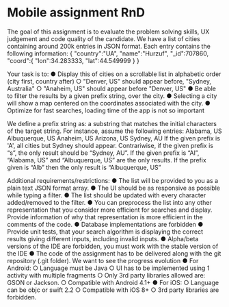 # Mobile assignment RnD

The goal of this assignment is to evaluate the problem solving skills, UX judgement and code quality of the candidate.
We have a list of cities containing around 200k entries in JSON format. Each entry contains the following information:
{
     "country":"UA",
     "name":"Hurzuf",
     "_id":707860,
     "coord":{
           "lon":34.283333,
           "lat":44.549999
     }
}

Your task is to:
  ● Display this of cities on a scrollable list in alphabetic order (city first, country after)
  ○ "Denver, US" should appear before, "Sydney, Australia"
  ○ "Anaheim, US" should appear before "Denver, US"
  ● Be able to filter the results by a given prefix string, over the city.
  ● Selecting a city will show a map centered on the coordinates associated with the city.
  ● Optimize for fast searches, loading time of the app is not so important

We define a prefix string as: a substring that matches the initial characters of the target string. For instance, assume the following entries:
Alabama, US
Albuquerque, US
Anaheim, US Arizona, US Sydney, AU
If the given prefix is 'A', all cities but Sydney should appear. Contrariwise, if the given prefix is “s”, the only result should be “Sydney, AU”.
If the given prefix is “Al”, “Alabama, US” and “Albuquerque, US” are the only results.
If the prefix given is “Alb” then the only result is “Albuquerque, US”

Additional requirements/restrictions:
  ● The list will be provided to you as a plain text JSON format array.
  ● The UI should be as responsive as possible while typing a filter.
  ● The list should be updated with every character added/removed to the filter.
  ● You can preprocess the list into any other representation that you consider more efficient for searches and display. Provide information of why that representation is more efficient
  in the comments of the code.
  ● Database implementations are forbidden
  ● Provide unit tests, that your search algorithm is displaying the correct results giving different inputs, including invalid inputs.
  ● Alpha/beta versions of the IDE are forbidden, you must work with the stable version of the IDE
  ● The code of the assignment has to be delivered along with the git repository (.git folder). We want to see the progress evolution
  ● For Android:
    ○ Language must be Java
    ○ UI has to be implemented using 1 activity with multiple fragments
    ○ Only 3rd party libraries allowed are: GSON or Jackson.
    ○ Compatible with Android 4.1+
  ● For iOS:
    ○ Language can be objc or swift 2.2
    ○ Compatible with iOS 8+
    ○ 3rd party libraries are forbidden.
